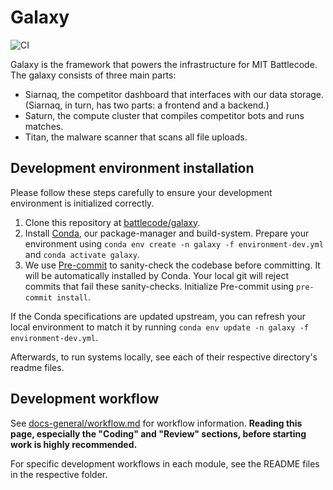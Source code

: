 # Galaxy

![CI](https://github.com/battlecode/galaxy/actions/workflows/ci.yml/badge.svg)

Galaxy is the framework that powers the infrastructure for MIT Battlecode.
The galaxy consists of three main parts:

- Siarnaq, the competitor dashboard that interfaces with our data storage. (Siarnaq, in turn, has two parts: a frontend and a backend.)
- Saturn, the compute cluster that compiles competitor bots and runs matches.
- Titan, the malware scanner that scans all file uploads.

## Development environment installation

Please follow these steps carefully to ensure your development environment is initialized correctly.

1. Clone this repository at [battlecode/galaxy](https://github.com/battlecode/galaxy).
1. Install [Conda](https://docs.conda.io/en/latest/miniconda.html), our package-manager and build-system.
   Prepare your environment using `conda env create -n galaxy -f environment-dev.yml` and `conda activate galaxy`.
1. We use [Pre-commit](https://pre-commit.com/) to sanity-check the codebase before committing.
   It will be automatically installed by Conda.
   Your local git will reject commits that fail these sanity-checks.
   Initialize Pre-commit using `pre-commit install`.

If the Conda specifications are updated upstream, you can refresh your local environment to match it by running `conda env update -n galaxy -f environment-dev.yml`.

Afterwards, to run systems locally, see each of their respective directory's readme files.

## Development workflow

See [docs-general/workflow.md](docs-general/workflow.md) for workflow information. **Reading this page, especially the "Coding" and "Review" sections, before starting work is highly recommended.**

For specific development workflows in each module, see the README files in the respective folder.
